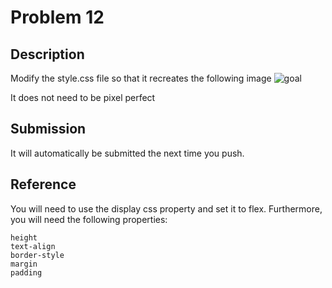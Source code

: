# Problem 12

## Description

Modify the style.css file so that it recreates the following image
![goal](screenshot.png)

It does not need to be pixel perfect

## Submission

It will automatically be submitted the next time you push.

## Reference

You will need to use the display css property and set it to flex. Furthermore, you will need the following properties:

    height
    text-align
    border-style
    margin
    padding
